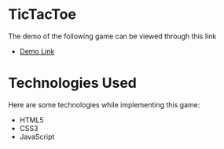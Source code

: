 # TicTacToe

The demo of the following game can be viewed through this link
  - [Demo Link](https://uktam19980416.github.io/TicTacToe/)

# Technologies Used
Here are some technologies while implementing this game:
 - HTML5
 - CSS3
 - JavaScript
